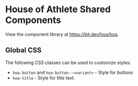 # House of Athlete Shared Components

View the component library at https://bit.dev/hoa/hoa.

## Global CSS

The following CSS classes can be used to customize styles:

- `hoa-button` and `hoa-button--<variant>` - Style for buttons
- `hoa-title` - Style for title text.
